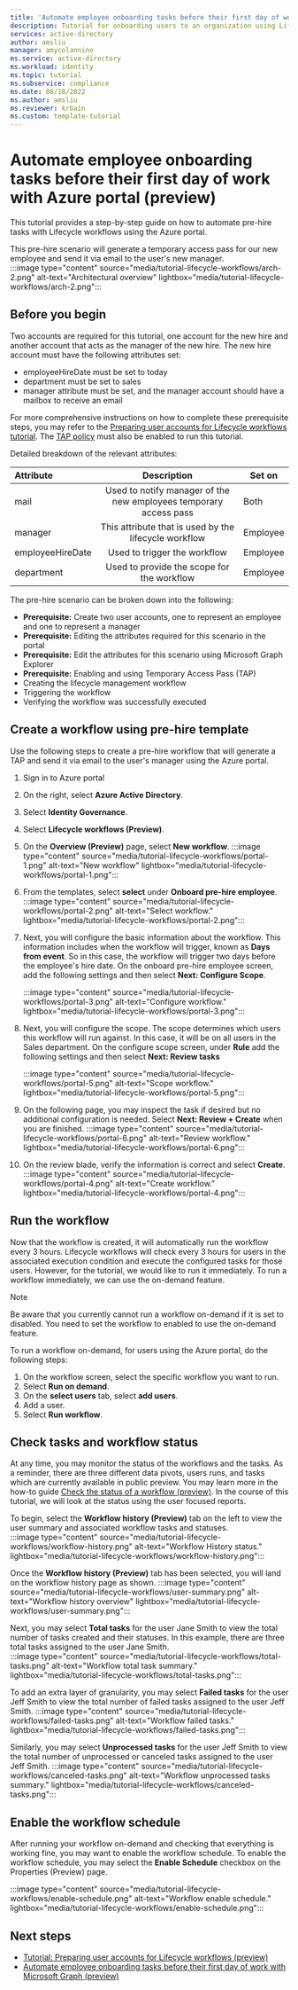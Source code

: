 ```yaml
---
title: 'Automate employee onboarding tasks before their first day of work with Azure portal (preview)'
description: Tutorial for onboarding users to an organization using Lifecycle workflows with Azure portal (preview).
services: active-directory
author: amsliu
manager: amycolannino
ms.service: active-directory
ms.workload: identity
ms.topic: tutorial
ms.subservice: compliance
ms.date: 08/18/2022
ms.author: amsliu
ms.reviewer: krbain
ms.custom: template-tutorial
---
```


# Automate employee onboarding tasks before their first day of work with Azure portal (preview)

This tutorial provides a step-by-step guide on how to automate pre-hire tasks with Lifecycle workflows using the Azure portal. 

This pre-hire scenario will generate a temporary access pass for our new employee and send it via email to the user's new manager.  
:::image type="content" source="media/tutorial-lifecycle-workflows/arch-2.png" alt-text="Architectural overview" lightbox="media/tutorial-lifecycle-workflows/arch-2.png":::


##  Before you begin

Two accounts are required for this tutorial, one account for the new hire and another account that acts as the manager of the new hire. The new hire account must have the following attributes set:

-	employeeHireDate must be set to today
-	department must be set to sales
-	manager attribute must be set, and the manager account should have a mailbox to receive an email

For more comprehensive instructions on how to complete these prerequisite steps, you may refer to the [Preparing user accounts for Lifecycle workflows tutorial](tutorial-prepare-azuread-user-accounts.md). The [TAP policy](/azure/active-directory/authentication/howto-authentication-temporary-access-pass#enable-the-temporary-access-pass-policy) must also be enabled to run this tutorial.

Detailed breakdown of the relevant attributes:

 | Attribute | Description |Set on|
 |:--- |:---:|-----|
 |mail|Used to notify manager of the new employees temporary access pass|Both|
 |manager|This attribute that is used by the lifecycle workflow|Employee|
 |employeeHireDate|Used to trigger the workflow|Employee|
 |department|Used to provide the scope for the workflow|Employee|

The pre-hire scenario can be broken down into the following:
  - **Prerequisite:** Create two user accounts, one to represent an employee and one to represent a manager
  - **Prerequisite:** Editing the attributes required for this scenario in the portal
  - **Prerequisite:** Edit the attributes for this scenario using Microsoft Graph Explorer
  - **Prerequisite:** Enabling and using Temporary Access Pass (TAP)
  - Creating the lifecycle management workflow
  - Triggering the workflow
  - Verifying the workflow was successfully executed

## Create a workflow using pre-hire template
Use the following steps to create a pre-hire workflow that will generate a TAP and send it via email to the user's manager using the Azure portal.

 1.  Sign in to Azure portal
 2.  On the right, select **Azure Active Directory**.
 3.  Select **Identity Governance**.
 4.  Select **Lifecycle workflows (Preview)**.
 5.  On the **Overview (Preview)** page, select **New workflow**.
   :::image type="content" source="media/tutorial-lifecycle-workflows/portal-1.png" alt-text="New workflow" lightbox="media/tutorial-lifecycle-workflows/portal-1.png":::

 6. From the templates, select **select** under **Onboard pre-hire employee**.
  :::image type="content" source="media/tutorial-lifecycle-workflows/portal-2.png" alt-text="Select workflow." lightbox="media/tutorial-lifecycle-workflows/portal-2.png":::
    
 7.  Next, you will configure the basic information about the workflow.  This information includes when the workflow will trigger, known as **Days from event**.  So in this case, the workflow will trigger two days before the employee's hire date.  On the onboard pre-hire employee screen, add the following settings and then select **Next: Configure Scope**.

     :::image type="content" source="media/tutorial-lifecycle-workflows/portal-3.png" alt-text="Configure workflow." lightbox="media/tutorial-lifecycle-workflows/portal-3.png":::

   8.  Next, you will configure the scope. The scope determines which users this workflow will run against.  In this case, it will be on all users in the Sales department.  On the configure scope screen, under **Rule** add the following settings and then select **Next: Review tasks**

       :::image type="content" source="media/tutorial-lifecycle-workflows/portal-5.png" alt-text="Scope workflow." lightbox="media/tutorial-lifecycle-workflows/portal-5.png":::

   9. On the following page, you may inspect the task if desired but no additional configuration is needed. Select **Next: Review + Create** when you are finished.
   :::image type="content" source="media/tutorial-lifecycle-workflows/portal-6.png" alt-text="Review workflow." lightbox="media/tutorial-lifecycle-workflows/portal-6.png":::

   10.  On the review blade, verify the information is correct and select **Create**.
   :::image type="content" source="media/tutorial-lifecycle-workflows/portal-4.png" alt-text="Create workflow." lightbox="media/tutorial-lifecycle-workflows/portal-4.png":::

 
## Run the workflow 
Now that the workflow is created, it will automatically run the workflow every 3 hours. Lifecycle workflows will check every 3 hours for users in the associated execution condition and execute the configured tasks for those users.  However, for the tutorial, we would like to run it immediately. To run a workflow immediately, we can use the on-demand feature.

>[!NOTE]
>Be aware that you currently cannot run a workflow on-demand if it is set to disabled.  You need to set the workflow to enabled to use the on-demand feature.

To run a workflow on-demand, for users using the Azure portal, do the following steps:

 1. On the workflow screen, select the specific workflow you want to run.
 2. Select **Run on demand**.
 3. On the **select users** tab, select **add users**.
 4. Add a user.
 5. Select **Run workflow**.


## Check tasks and workflow status

At any time, you may monitor the status of the workflows and the tasks. As a reminder, there are three different data pivots, users runs, and tasks which are currently available in public preview. You may learn more in the how-to guide [Check the status of a workflow (preview)](check-status-workflow.md). In the course of this tutorial, we will look at the status using the user focused reports.

 To begin, select the **Workflow history (Preview)** tab on the left to view the user summary and associated workflow tasks and statuses.  
 :::image type="content" source="media/tutorial-lifecycle-workflows/workflow-history.png" alt-text="Workflow History status." lightbox="media/tutorial-lifecycle-workflows/workflow-history.png":::

Once the **Workflow history (Preview)** tab has been selected, you will land on the workflow history page as shown.
 :::image type="content" source="media/tutorial-lifecycle-workflows/user-summary.png" alt-text="Workflow history overview" lightbox="media/tutorial-lifecycle-workflows/user-summary.png":::

Next, you may select **Total tasks** for the user Jane Smith to view the total number of tasks created and their statuses. In this example, there are three total tasks assigned to the user Jane Smith.  
 :::image type="content" source="media/tutorial-lifecycle-workflows/total-tasks.png" alt-text="Workflow total task summary." lightbox="media/tutorial-lifecycle-workflows/total-tasks.png":::

To add an extra layer of granularity, you may select **Failed tasks** for the user Jeff Smith to view the total number of failed tasks assigned to the user Jeff Smith.
 :::image type="content" source="media/tutorial-lifecycle-workflows/failed-tasks.png" alt-text="Workflow failed tasks." lightbox="media/tutorial-lifecycle-workflows/failed-tasks.png":::

Similarly, you may select **Unprocessed tasks** for the user Jeff Smith to view the total number of unprocessed or canceled tasks assigned to the user Jeff Smith.
 :::image type="content" source="media/tutorial-lifecycle-workflows/canceled-tasks.png" alt-text="Workflow unprocessed tasks summary." lightbox="media/tutorial-lifecycle-workflows/canceled-tasks.png":::

## Enable the workflow schedule

After running your workflow on-demand and checking that everything is working fine, you may want to enable the workflow schedule. To enable the workflow schedule, you may select the **Enable Schedule** checkbox on the Properties (Preview) page.

:::image type="content" source="media/tutorial-lifecycle-workflows/enable-schedule.png" alt-text="Workflow enable schedule." lightbox="media/tutorial-lifecycle-workflows/enable-schedule.png":::

## Next steps
- [Tutorial: Preparing user accounts for Lifecycle workflows (preview)](tutorial-prepare-azuread-user-accounts.md)
- [Automate employee onboarding tasks before their first day of work with Microsoft Graph (preview)](tutorial-onboard-custom-workflow-graph.md)
